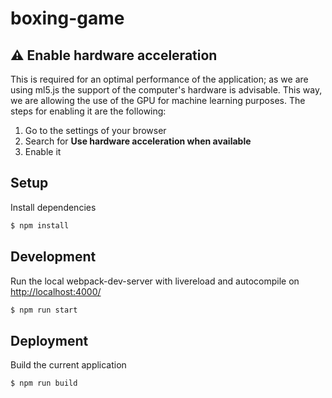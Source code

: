 # boxing-game

## ⚠️ Enable hardware acceleration

This is required for an optimal performance of the application; as we are using ml5.js the support of the computer's hardware is advisable. This way, we are allowing the use of the GPU for machine learning purposes. The steps for enabling it are the following:

1. Go to the settings of your browser
2. Search for **Use hardware acceleration when available**
3. Enable it

## Setup

Install dependencies

```sh
$ npm install
```

## Development

Run the local webpack-dev-server with livereload and autocompile on [http://localhost:4000/](http://localhost:4000/)

```sh
$ npm run start
```

## Deployment

Build the current application

```sh
$ npm run build
```
